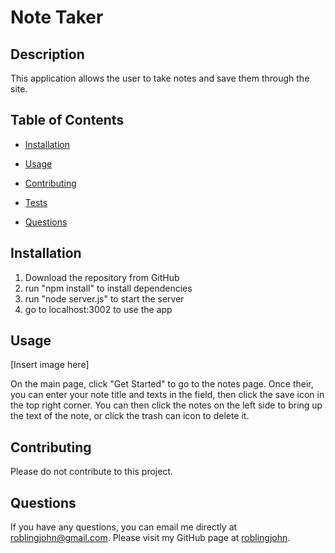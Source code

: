 # Note Taker

## Description
This application allows the user to take notes and save them through the site.

## Table of Contents
* [Installation](#installation)

* [Usage](#usage)

* [Contributing](#contributing)

* [Tests](#tests)

* [Questions](#questions)

## Installation
1. Download the repository from GitHub
2. run "npm install" to install dependencies
3. run "node server.js" to start the server
4. go to localhost:3002 to use the app

## Usage
[Insert image here]

On the main page, click "Get Started" to go to the notes page. Once their, you can enter your note title and texts in the field, then click the save icon in the top right corner. You can then click the notes on the left side to bring up the text of the note, or click the trash can icon to delete it.

## Contributing
Please do not contribute to this project.

## Questions
If you have any questions, you can email me directly at roblingjohn@gmail.com. 
Please visit my GitHub page at [roblingjohn](http://github.com/roblingjohn).
        